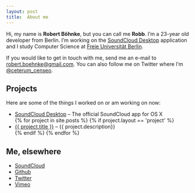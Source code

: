 ```yaml
---
layout: post
title:  About me
---
```


Hi, my name is **Robert Böhnke**, but you can call me **Robb**.
I’m a 23-year old developer from Berlin.
I’m working on the [SoundCloud Desktop][soundcloud_desktop] application and I study Computer Science at [Freie Universität Berlin][fu_berlin].

If you would like to get in touch with me, send me an e-mail to [robert.boehnke@gmail.com](mailto:robert.boehnke@gmail.com). You can also follow me on Twitter where I’m [@ceterum_censeo][twitter].

## Projects

Here are some of the things I worked on or am working on now:

<ul>
  <li>
    <a href="http://itunes.apple.com/en/app/soundcloud/id412754595">SoundCloud Desktop</a> – The official SoundCloud app for OS X
  </li>
{% for project in site.posts %}
  {% if project.layout == 'project' %}
    <li>
      <a href="{{ project.url }}">{{ project.title }}</a> – {{ project.description}}
    </li>
  {% endif %}
{% endfor %}
</ul>

## Me, elsewhere

* [SoundCloud][soundcloud]
* [Github][github]
* [Twitter][twitter]
* [Vimeo][vimeo]

[soundcloud_desktop]: http://soundcloud.com/apps/soundcloud-desktop
[fu_berlin]:          http://www.fu-berlin.de

[soundcloud]: https://soundcloud.com/robb
[github]:     https://github.com/robb
[vimeo]:      https://vimeo.com/robb
[twitter]:    https://twitter.com/ceterum_censeo

